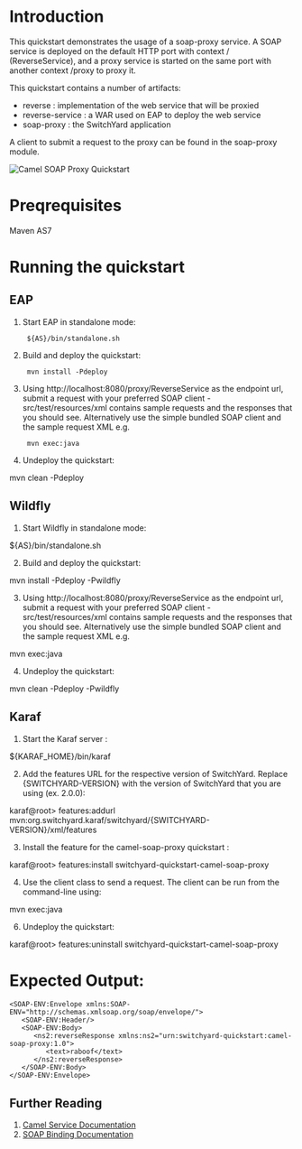 Introduction
============
This quickstart demonstrates the usage of a soap-proxy service. A SOAP service is deployed
on the default HTTP port with context / (ReverseService), and a proxy service is started on the same port
with another context /proxy to proxy it.

This quickstart contains a number of artifacts: 

* reverse : implementation of the web service that will be proxied
* reverse-service : a WAR used on EAP to deploy the web service
* soap-proxy : the SwitchYard application

A client to submit a request to the proxy can be found in the soap-proxy module.

![Camel SOAP Proxy Quickstart](https://github.com/jboss-switchyard/quickstarts/raw/master/camel-soap-proxy/camel-soap-proxy.jpg)

Preqrequisites
==============
Maven
AS7


Running the quickstart
======================


EAP
----------
1. Start EAP in standalone mode:

        ${AS}/bin/standalone.sh

2. Build and deploy the quickstart: 

        mvn install -Pdeploy


3. Using http://localhost:8080/proxy/ReverseService as the endpoint url, submit a request
   with your preferred SOAP client - src/test/resources/xml contains sample requests and
   the responses that you should see. Alternatively use the simple bundled SOAP client and
   the sample request XML e.g.

        mvn exec:java

4. Undeploy the quickstart:

mvn clean -Pdeploy 


Wildfly
----------
1. Start Wildfly in standalone mode:

${AS}/bin/standalone.sh

2. Build and deploy the quickstart: 

mvn install -Pdeploy -Pwildfly


3. Using http://localhost:8080/proxy/ReverseService as the endpoint url, submit a request
with your preferred SOAP client - src/test/resources/xml contains sample requests and
the responses that you should see. Alternatively use the simple bundled SOAP client and
the sample request XML e.g.

mvn exec:java

4. Undeploy the quickstart:

mvn clean -Pdeploy -Pwildfly


Karaf
----------
1. Start the Karaf server :

${KARAF_HOME}/bin/karaf

2. Add the features URL for the respective version of SwitchYard.   Replace {SWITCHYARD-VERSION}
with the version of SwitchYard that you are using (ex. 2.0.0): 

karaf@root> features:addurl mvn:org.switchyard.karaf/switchyard/{SWITCHYARD-VERSION}/xml/features

3. Install the feature for the camel-soap-proxy quickstart :

karaf@root> features:install switchyard-quickstart-camel-soap-proxy

4. Use the client class to send a request.  The client can be run from the command-line using:

mvn exec:java

6. Undeploy the quickstart:

karaf@root> features:uninstall switchyard-quickstart-camel-soap-proxy



Expected Output:
================
```
<SOAP-ENV:Envelope xmlns:SOAP-ENV="http://schemas.xmlsoap.org/soap/envelope/">
   <SOAP-ENV:Header/>
   <SOAP-ENV:Body>
      <ns2:reverseResponse xmlns:ns2="urn:switchyard-quickstart:camel-soap-proxy:1.0">
         <text>raboof</text>
      </ns2:reverseResponse>
   </SOAP-ENV:Body>
</SOAP-ENV:Envelope>
```


## Further Reading

1. [Camel Service Documentation](https://docs.jboss.org/author/display/SWITCHYARD/Camel)
2. [SOAP Binding Documentation](https://docs.jboss.org/author/display/SWITCHYARD/SOAP)
